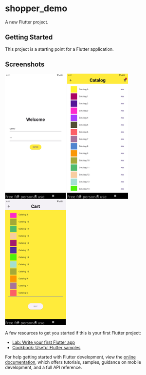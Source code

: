 # shopper_demo

A new Flutter project.

## Getting Started

This project is a starting point for a Flutter application.

## Screenshots
<p>
  <img src="https://raw.githubusercontent.com/thuanyg/shopper_demo/master/screenshots/screenshot1.png" width="200" />
  <img src="https://raw.githubusercontent.com/thuanyg/shopper_demo/master/screenshots/screenshot2.png" width="200" />
  <img src="https://raw.githubusercontent.com/thuanyg/shopper_demo/master/screenshots/screenshot3.png" width="200" />
</p>

A few resources to get you started if this is your first Flutter project:

- [Lab: Write your first Flutter app](https://docs.flutter.dev/get-started/codelab)
- [Cookbook: Useful Flutter samples](https://docs.flutter.dev/cookbook)

For help getting started with Flutter development, view the
[online documentation](https://docs.flutter.dev/), which offers tutorials,
samples, guidance on mobile development, and a full API reference.
